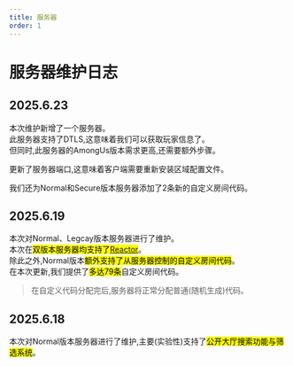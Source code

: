 ```yaml
---
title: 服务器
order: 1
---
```

# 服务器维护日志

## 2025.6.23 <Badge type="warning" text="Breaking Changes" />

本次维护新增了一个服务器。\
此服务器支持了DTLS,这意味着我们可以获取玩家信息了。\
但同时,此服务器的AmongUs版本需求更高,还需要额外步骤。

更新了服务器端口,这意味着客户端需要重新安装区域配置文件。

我们还为Normal和Secure版本服务器添加了2条新的自定义房间代码。

## 2025.6.19

本次对Normal、Legcay版本服务器进行了维护。\
本次在<mark>双版本服务器均支持了[Reactor](https://github.com/NuclearPowered/Reactor)</mark>。\
除此之外,Normal版本<mark>额外支持了从服务器控制的自定义房间代码</mark>。\
在本次更新,我们提供了<mark>多达79条</mark>自定义房间代码。
> 在自定义代码分配完后,服务器将正常分配普通(随机生成)代码。

## 2025.6.18

本次对Normal版本服务器进行了维护,主要(实验性)支持了<mark>公开大厅搜索功能与筛选系统</mark>。